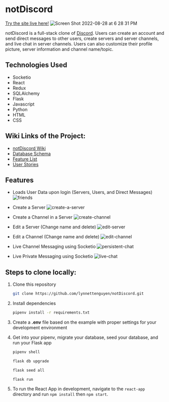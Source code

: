 # notDiscord
[Try the site live here!](https://not-discord-app.herokuapp.com/)
![Screen Shot 2022-08-28 at 6 28 31 PM](https://user-images.githubusercontent.com/32751992/187105320-977f5259-28b2-4dc8-b8b1-89f771cec32a.png)

notDiscord is a full-stack clone of [Discord](https://discord.com/). Users can create an account and send direct messages to other users, create servers and server channels, and live chat in server channels. Users can also customize their profile picture, server information and channel name/topic. 

## Technologies Used
- Socketio
- React 
- Redux 
- SQLAlchemy
- Flask
- Javascript 
- Python
- HTML
- CSS  

## Wiki Links of the Project:
* [notDiscord Wiki](https://github.com/lynnettenguyen/notDiscord/wiki)
* [Database Schema](https://github.com/lynnettenguyen/notDiscord/wiki/!Discord#database-schema)
* [Feature List](https://github.com/lynnettenguyen/notDiscord/wiki/Features-List)
* [User Stories](https://github.com/lynnettenguyen/notDiscord/wiki/User-Stories)

## Features

- Loads User Data upon login (Servers, Users, and Direct Messages)
![friends](https://user-images.githubusercontent.com/32751992/187104032-fbaccdad-cdc6-4ce9-be62-084f65cd1d66.png)

- Create a Server
![create-a-server](https://user-images.githubusercontent.com/32751992/187103617-dfc1f7e5-55a3-4ab6-bdc6-80df504192f3.png)

- Create a Channel in a Server
![create-channel](https://user-images.githubusercontent.com/32751992/187103690-b157d9da-76a0-4e5e-9c90-758f2de1cc0d.png)

- Edit a Server (Change name and delete)
![edit-server](https://user-images.githubusercontent.com/32751992/187103718-06568870-17a0-418e-845c-d5af74ec2adc.png)

- Edit a Channel (Change name and delete)
![edit-channel](https://user-images.githubusercontent.com/32751992/187103748-3059e012-c45c-4ecc-9fc6-d065931fe6df.png)

- Live Channel Messaging using Socketio
![persistent-chat](https://user-images.githubusercontent.com/32751992/187103821-6e2e4928-5de6-4fdb-b572-75e6cb55c3e6.png)

- Live Private Messaging using Socketio
![live-chat](https://user-images.githubusercontent.com/32751992/187103549-d5f8f255-c34b-49cb-9db4-cc65c0144103.png)


## Steps to clone locally:
1. Clone this repository

   ```bash
   git clone https://github.com/lynnettenguyen/notDiscord.git
   ```

2. Install dependencies

      ```bash
      pipenv install -r requirements.txt
      ```

3. Create a **.env** file based on the example with proper settings for your
   development environment

4. Get into your pipenv, migrate your database, seed your database, and run your Flask app

   ```bash
   pipenv shell
   ```

   ```bash
   flask db upgrade
   ```

   ```bash
   flask seed all
   ```

   ```bash
   flask run
   ```

5. To run the React App in development, navigate to the `react-app` directory and run `npm install` then `npm start`.


<br>

